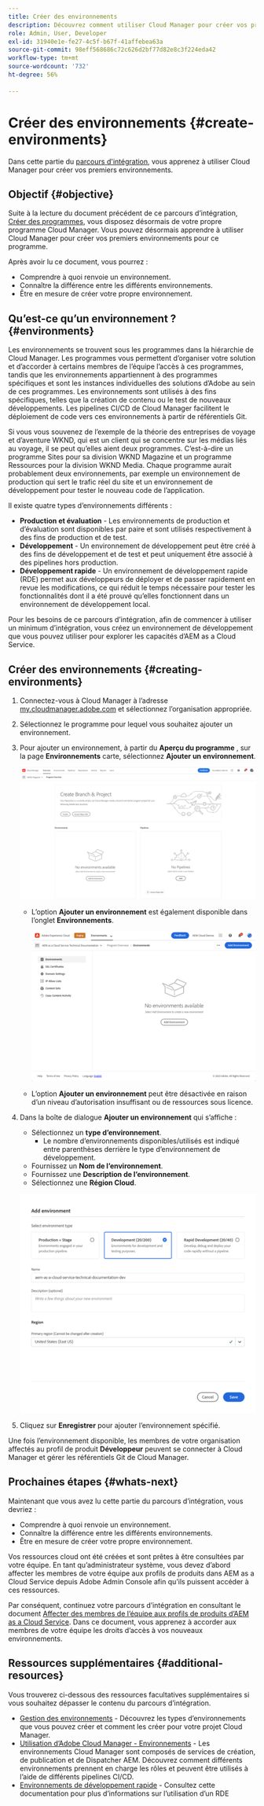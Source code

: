 ```yaml
---
title: Créer des environnements
description: Découvrez comment utiliser Cloud Manager pour créer vos premiers environnements.
role: Admin, User, Developer
exl-id: 31940e1e-fe27-4c5f-b67f-41affebea63a
source-git-commit: 98eff568686c72c626d2bf77d82e8c3f224eda42
workflow-type: tm+mt
source-wordcount: '732'
ht-degree: 56%

---
```


# Créer des environnements {#create-environments}

Dans cette partie du [parcours d&#39;intégration,](overview.md) vous apprenez à utiliser Cloud Manager pour créer vos premiers environnements.

## Objectif {#objective}

Suite à la lecture du document précédent de ce parcours d’intégration, [Créer des programmes](create-program.md), vous disposez désormais de votre propre programme Cloud Manager. Vous pouvez désormais apprendre à utiliser Cloud Manager pour créer vos premiers environnements pour ce programme.

Après avoir lu ce document, vous pourrez :

* Comprendre à quoi renvoie un environnement.
* Connaître la différence entre les différents environnements.
* Être en mesure de créer votre propre environnement.

## Qu’est-ce qu’un environnement ? {#environments}

Les environnements se trouvent sous les programmes dans la hiérarchie de Cloud Manager. Les programmes vous permettent d’organiser votre solution et d’accorder à certains membres de l’équipe l’accès à ces programmes, tandis que les environnements appartiennent à des programmes spécifiques et sont les instances individuelles des solutions d’Adobe au sein de ces programmes. Les environnements sont utilisés à des fins spécifiques, telles que la création de contenu ou le test de nouveaux développements. Les pipelines CI/CD de Cloud Manager facilitent le déploiement de code vers ces environnements à partir de référentiels Git.

Si vous vous souvenez de l’exemple de la théorie des entreprises de voyage et d’aventure WKND, qui est un client qui se concentre sur les médias liés au voyage, il se peut qu’elles aient deux programmes. C’est-à-dire un programme Sites pour sa division WKND Magazine et un programme Ressources pour la division WKND Media. Chaque programme aurait probablement deux environnements, par exemple un environnement de production qui sert le trafic réel du site et un environnement de développement pour tester le nouveau code de l’application.

Il existe quatre types d’environnements différents :

* **Production et évaluation** - Les environnements de production et d’évaluation sont disponibles par paire et sont utilisés respectivement à des fins de production et de test.
* **Développement** - Un environnement de développement peut être créé à des fins de développement et de test et peut uniquement être associé à des pipelines hors production.
* **Développement rapide** - Un environnement de développement rapide (RDE) permet aux développeurs de déployer et de passer rapidement en revue les modifications, ce qui réduit le temps nécessaire pour tester les fonctionnalités dont il a été prouvé qu’elles fonctionnent dans un environnement de développement local.

Pour les besoins de ce parcours d’intégration, afin de commencer à utiliser un minimum d’intégration, vous créez un environnement de développement que vous pouvez utiliser pour explorer les capacités d’AEM as a Cloud Service.

## Créer des environnements {#creating-environments}

1. Connectez-vous à Cloud Manager à l’adresse [my.cloudmanager.adobe.com](https://my.cloudmanager.adobe.com/) et sélectionnez l’organisation appropriée.

1. Sélectionnez le programme pour lequel vous souhaitez ajouter un environnement.

1. Pour ajouter un environnement, à partir du **Aperçu du programme** , sur la page **Environnements** carte, sélectionnez **Ajouter un environnement**.

   ![Carte Environnements](/help/implementing/cloud-manager/assets/no-environments.png)

   * L’option **Ajouter un environnement** est également disponible dans l’onglet **Environnements**.

      ![Onglet Environnements](/help/implementing/cloud-manager/assets/environments-tab.png)

   * L’option **Ajouter un environnement** peut être désactivée en raison d’un niveau d’autorisation insuffisant ou de ressources sous licence.

1. Dans la boîte de dialogue **Ajouter un environnement** qui s’affiche :

   * Sélectionnez un **type d’environnement**.
      * Le nombre d’environnements disponibles/utilisés est indiqué entre parenthèses derrière le type d’environnement de développement.
   * Fournissez un **Nom de l’environnement**.
   * Fournissez une **Description de l’environnement**.
   * Sélectionnez une **Région Cloud**.

   ![Boîte de dialogue Ajouter un environnement](/help/implementing/cloud-manager/assets/add-environment2.png)

1. Cliquez sur **Enregistrer** pour ajouter l’environnement spécifié.

Une fois l’environnement disponible, les membres de votre organisation affectés au profil de produit **Développeur** peuvent se connecter à Cloud Manager et gérer les référentiels Git de Cloud Manager.

## Prochaines étapes {#whats-next}

Maintenant que vous avez lu cette partie du parcours d’intégration, vous devriez :

* Comprendre à quoi renvoie un environnement.
* Connaître la différence entre les différents environnements.
* Être en mesure de créer votre propre environnement.

Vos ressources cloud ont été créées et sont prêtes à être consultées par votre équipe. En tant qu’administrateur système, vous devez d’abord affecter les membres de votre équipe aux profils de produits dans AEM as a Cloud Service depuis Adobe Admin Console afin qu’ils puissent accéder à ces ressources.

Par conséquent, continuez votre parcours d’intégration en consultant le document [Affecter des membres de l’équipe aux profils de produits d’AEM as a Cloud Service](assign-profiles-aem.md). Dans ce document, vous apprenez à accorder aux membres de votre équipe les droits d’accès à vos nouveaux environnements.

## Ressources supplémentaires {#additional-resources}

Vous trouverez ci-dessous des ressources facultatives supplémentaires si vous souhaitez dépasser le contenu du parcours d’intégration.

* [Gestion des environnements](/help/implementing/cloud-manager/manage-environments.md) - Découvrez les types d’environnements que vous pouvez créer et comment les créer pour votre projet Cloud Manager.
* [Utilisation d’Adobe Cloud Manager - Environnements](https://experienceleague.adobe.com/docs/experience-manager-learn/cloud-service/cloud-manager/environments.html?lang=fr) - Les environnements Cloud Manager sont composés de services de création, de publication et de Dispatcher AEM. Découvrez comment différents environnements prennent en charge les rôles et peuvent être utilisés à l’aide de différents pipelines CI/CD.
* [Environnements de développement rapide](/help/implementing/developing/introduction/rapid-development-environments.md) - Consultez cette documentation pour plus d’informations sur l’utilisation d’un RDE

<!-- ERROR: Not Found (HTTP error 404) * [AEM Champion Tips and Tricks - Cloud Manager Environment Types](https://experienceleague.adobe.com/docs/experience-manager-learn/cloud-service/expert-resources/aem-champions/environment-types.md) - Watch this video for an overview of Cloud Manager environment types from an AEM champion. -->

